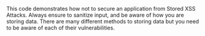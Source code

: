 This code demonstrates how not to secure an application from Stored XSS Attacks. Always ensure to sanitize input, and be aware of how you are storing data. There are many different methods to storing data but you need to be aware of each of their vulnerabilities.
